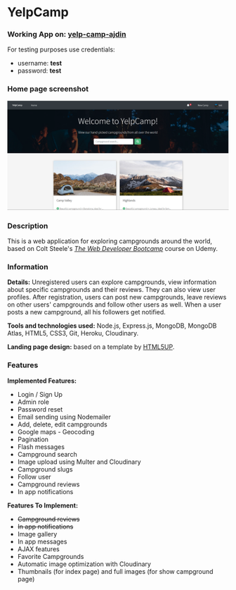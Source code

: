 # YelpCamp

### Working App on: [yelp-camp-ajdin](https://yelp-camp-ajdin.herokuapp.com)
For testing purposes use credentials:
- username: **test**
- password: **test**

### Home page screenshot
![Home page screenshot](/public/img/screenshot.png)

### Description
This is a web application for exploring campgrounds around the world, based on Colt Steele's [*The Web Developer Bootcamp*](https://www.udemy.com/course/the-web-developer-bootcamp/) course on Udemy.

### Information
**Details:** Unregistered users can explore campgrounds, view information about specific campgrounds and their reviews. They can also view user profiles.
After registration, users can post new campgrounds, leave reviews on other users' campgrounds and follow other users as well. When a user posts a new campground, all his followers get notified.

**Tools and technologies used:** Node.js, Express.js, MongoDB, MongoDB Atlas, HTML5, CSS3, Git, Heroku, Cloudinary.

**Landing page design:** based on a template by [HTML5UP](https://html5up.net/alpha).

### Features
**Implemented Features:**
- Login / Sign Up
- Admin role
- Password reset
- Email sending using Nodemailer
- Add, delete, edit campgrounds
- Google maps - Geocoding
- Pagination
- Flash messages
- Campground search
- Image upload using Multer and Cloudinary
- Campground slugs
- Follow user
- Campground reviews
- In app notifications

**Features To Implement:**
- ~~Campground reviews~~
- ~~In app notifications~~
- Image gallery
- In app messages
- AJAX features
- Favorite Campgrounds
- Automatic image optimization with Cloudinary
- Thumbnails (for index page) and full images (for show campground page)

